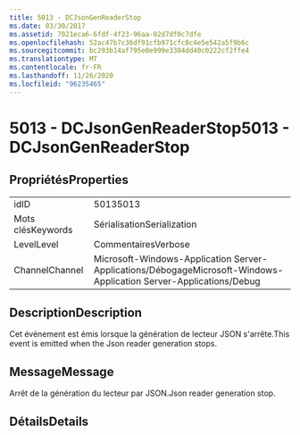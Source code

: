 ```yaml
---
title: 5013 - DCJsonGenReaderStop
ms.date: 03/30/2017
ms.assetid: 7021eca6-6fdf-4f23-96aa-02d7df0c7dfe
ms.openlocfilehash: 52ac47b7c36df91cfb971cfc8c4e5e542a5f9b6c
ms.sourcegitcommit: bc293b14af795e0e999e3304dd40c0222cf2ffe4
ms.translationtype: MT
ms.contentlocale: fr-FR
ms.lasthandoff: 11/26/2020
ms.locfileid: "96235465"
---
```

# <a name="5013---dcjsongenreaderstop"></a><span data-ttu-id="08ed6-102">5013 - DCJsonGenReaderStop</span><span class="sxs-lookup"><span data-stu-id="08ed6-102">5013 - DCJsonGenReaderStop</span></span>

## <a name="properties"></a><span data-ttu-id="08ed6-103">Propriétés</span><span class="sxs-lookup"><span data-stu-id="08ed6-103">Properties</span></span>  
  
|||  
|-|-|  
|<span data-ttu-id="08ed6-104">id</span><span class="sxs-lookup"><span data-stu-id="08ed6-104">ID</span></span>|<span data-ttu-id="08ed6-105">5013</span><span class="sxs-lookup"><span data-stu-id="08ed6-105">5013</span></span>|  
|<span data-ttu-id="08ed6-106">Mots clés</span><span class="sxs-lookup"><span data-stu-id="08ed6-106">Keywords</span></span>|<span data-ttu-id="08ed6-107">Sérialisation</span><span class="sxs-lookup"><span data-stu-id="08ed6-107">Serialization</span></span>|  
|<span data-ttu-id="08ed6-108">Level</span><span class="sxs-lookup"><span data-stu-id="08ed6-108">Level</span></span>|<span data-ttu-id="08ed6-109">Commentaires</span><span class="sxs-lookup"><span data-stu-id="08ed6-109">Verbose</span></span>|  
|<span data-ttu-id="08ed6-110">Channel</span><span class="sxs-lookup"><span data-stu-id="08ed6-110">Channel</span></span>|<span data-ttu-id="08ed6-111">Microsoft-Windows-Application Server-Applications/Débogage</span><span class="sxs-lookup"><span data-stu-id="08ed6-111">Microsoft-Windows-Application Server-Applications/Debug</span></span>|  
  
## <a name="description"></a><span data-ttu-id="08ed6-112">Description</span><span class="sxs-lookup"><span data-stu-id="08ed6-112">Description</span></span>  

 <span data-ttu-id="08ed6-113">Cet événement est émis lorsque la génération de lecteur JSON s'arrête.</span><span class="sxs-lookup"><span data-stu-id="08ed6-113">This event is emitted when the Json reader generation stops.</span></span>  
  
## <a name="message"></a><span data-ttu-id="08ed6-114">Message</span><span class="sxs-lookup"><span data-stu-id="08ed6-114">Message</span></span>  

 <span data-ttu-id="08ed6-115">Arrêt de la génération du lecteur par JSON.</span><span class="sxs-lookup"><span data-stu-id="08ed6-115">Json reader generation stop.</span></span>  
  
## <a name="details"></a><span data-ttu-id="08ed6-116">Détails</span><span class="sxs-lookup"><span data-stu-id="08ed6-116">Details</span></span>

